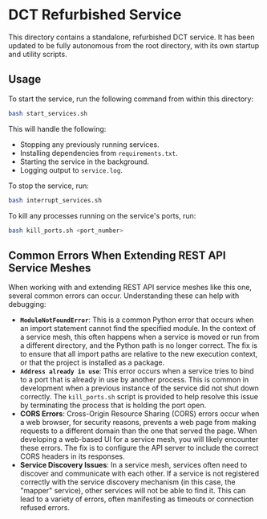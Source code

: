 # DCT Refurbished Service

This directory contains a standalone, refurbished DCT service. It has been updated to be fully autonomous from the root directory, with its own startup and utility scripts.

## Usage

To start the service, run the following command from within this directory:

```bash
bash start_services.sh
```

This will handle the following:
- Stopping any previously running services.
- Installing dependencies from `requirements.txt`.
- Starting the service in the background.
- Logging output to `service.log`.

To stop the service, run:

```bash
bash interrupt_services.sh
```

To kill any processes running on the service's ports, run:

```bash
bash kill_ports.sh <port_number>
```

## Common Errors When Extending REST API Service Meshes

When working with and extending REST API service meshes like this one, several common errors can occur. Understanding these can help with debugging:

*   **`ModuleNotFoundError`**: This is a common Python error that occurs when an import statement cannot find the specified module. In the context of a service mesh, this often happens when a service is moved or run from a different directory, and the Python path is no longer correct. The fix is to ensure that all import paths are relative to the new execution context, or that the project is installed as a package.
*   **`Address already in use`**: This error occurs when a service tries to bind to a port that is already in use by another process. This is common in development when a previous instance of the service did not shut down correctly. The `kill_ports.sh` script is provided to help resolve this issue by terminating the process that is holding the port open.
*   **CORS Errors**: Cross-Origin Resource Sharing (CORS) errors occur when a web browser, for security reasons, prevents a web page from making requests to a different domain than the one that served the page. When developing a web-based UI for a service mesh, you will likely encounter these errors. The fix is to configure the API server to include the correct CORS headers in its responses.
*   **Service Discovery Issues**: In a service mesh, services often need to discover and communicate with each other. If a service is not registered correctly with the service discovery mechanism (in this case, the "mapper" service), other services will not be able to find it. This can lead to a variety of errors, often manifesting as timeouts or connection refused errors.